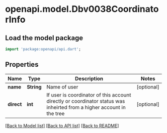 # openapi.model.Dbv0038CoordinatorInfo

## Load the model package
```dart
import 'package:openapi/api.dart';
```

## Properties
Name | Type | Description | Notes
------------ | ------------- | ------------- | -------------
**name** | **String** | Name of user | [optional] 
**direct** | **int** | If user is coordinator of this account directly or coordinator status was inheirted from a higher account in the tree | [optional] 

[[Back to Model list]](../README.md#documentation-for-models) [[Back to API list]](../README.md#documentation-for-api-endpoints) [[Back to README]](../README.md)


